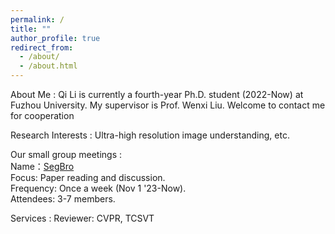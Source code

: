 ```yaml
---
permalink: /
title: ""
author_profile: true
redirect_from: 
  - /about/
  - /about.html
---
```


About Me
:   Qi Li is currently a fourth-year Ph.D. student (2022-Now) at Fuzhou University. My supervisor is Prof. Wenxi Liu. Welcome to contact me for cooperation

Research Interests
:   Ultra-high resolution image understanding, etc.

Our small group meetings
:   
Name：[SegBro](https://segbro.github.io)  
Focus: Paper reading and discussion.  
Frequency: Once a week (Nov 1 '23-Now).  
Attendees: 3-7 members.

Services
:   Reviewer: CVPR, TCSVT
